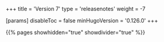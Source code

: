 +++
title = 'Version 7'
type = 'releasenotes'
weight = -7

[params]
  disableToc = false
  minHugoVersion = '0.126.0'
+++

{{% pages showhidden="true" showdivider="true" %}}
